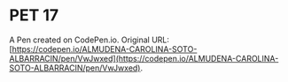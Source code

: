 # PET 17

A Pen created on CodePen.io. Original URL: [https://codepen.io/ALMUDENA-CAROLINA-SOTO-ALBARRACIN/pen/VwJwxed](https://codepen.io/ALMUDENA-CAROLINA-SOTO-ALBARRACIN/pen/VwJwxed).

